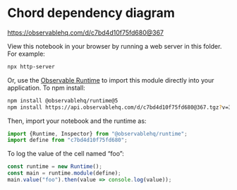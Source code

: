 # Chord dependency diagram

https://observablehq.com/d/c7bd4d10f75fd680@367

View this notebook in your browser by running a web server in this folder. For
example:

~~~sh
npx http-server
~~~

Or, use the [Observable Runtime](https://github.com/observablehq/runtime) to
import this module directly into your application. To npm install:

~~~sh
npm install @observablehq/runtime@5
npm install https://api.observablehq.com/d/c7bd4d10f75fd680@367.tgz?v=3
~~~

Then, import your notebook and the runtime as:

~~~js
import {Runtime, Inspector} from "@observablehq/runtime";
import define from "c7bd4d10f75fd680";
~~~

To log the value of the cell named “foo”:

~~~js
const runtime = new Runtime();
const main = runtime.module(define);
main.value("foo").then(value => console.log(value));
~~~
